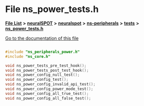 

# File ns\_power\_tests.h

[**File List**](files.md) **>** [**neuralSPOT**](dir_75594cce7c7773aa3cb253214bf56510.md) **>** [**neuralspot**](dir_b737d82f35ec218ac5a7ef4105db9c0e.md) **>** [**ns-peripherals**](dir_62cbd78784261bb0d09981988628a167.md) **>** [**tests**](dir_212d9119d40fadcef4edfdca97975f2d.md) **>** [**ns\_power\_tests.h**](ns__power__tests_8h.md)

[Go to the documentation of this file](ns__power__tests_8h.md)

```C++

#include "ns_peripherals_power.h"
#include "ns_core.h"

void ns_power_tests_pre_test_hook();
void ns_power_tests_post_test_hook();
void ns_power_config_null_test();
void ns_power_config_test();
void ns_power_config_invalid_api_test();
void ns_power_config_power_mode_test();
void ns_power_config_all_true_test();
void ns_power_config_all_false_test();

```

